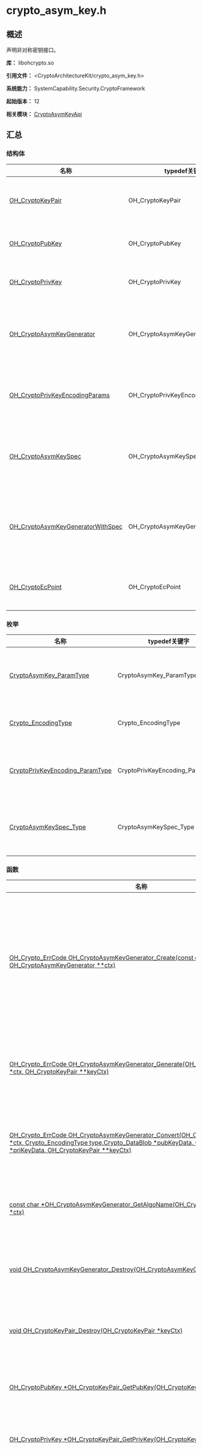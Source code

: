 # crypto_asym_key.h

## 概述

声明非对称密钥接口。

**库：** libohcrypto.so

**引用文件：** <CryptoArchitectureKit/crypto_asym_key.h>

**系统能力：** SystemCapability.Security.CryptoFramework

**起始版本：** 12

**相关模块：** [CryptoAsymKeyApi](capi-cryptoasymkeyapi.md)

## 汇总

### 结构体

| 名称 | typedef关键字 | 描述 |
| -- | -- | -- |
| [OH_CryptoKeyPair](capi-cryptoasymkeyapi-oh-cryptokeypair.md) | OH_CryptoKeyPair | 定义密钥对结构体。 |
| [OH_CryptoPubKey](capi-cryptoasymkeyapi-oh-cryptopubkey.md) | OH_CryptoPubKey | 定义公钥结构体。 |
| [OH_CryptoPrivKey](capi-cryptoasymkeyapi-oh-cryptoprivkey.md) | OH_CryptoPrivKey | 定义私钥结构体。 |
| [OH_CryptoAsymKeyGenerator](capi-cryptoasymkeyapi-oh-cryptoasymkeygenerator.md) | OH_CryptoAsymKeyGenerator | 定义非对称密钥生成器结构体。 |
| [OH_CryptoPrivKeyEncodingParams](capi-cryptoasymkeyapi-oh-cryptoprivkeyencodingparams.md) | OH_CryptoPrivKeyEncodingParams | 定义私钥编码参数结构体。 |
| [OH_CryptoAsymKeySpec](capi-cryptoasymkeyapi-oh-cryptoasymkeyspec.md) | OH_CryptoAsymKeySpec | 定义非对称密钥规格结构体。 |
| [OH_CryptoAsymKeyGeneratorWithSpec](capi-cryptoasymkeyapi-oh-cryptoasymkeygeneratorwithspec.md) | OH_CryptoAsymKeyGeneratorWithSpec | 定义带规格的非对称密钥生成器。 |
| [OH_CryptoEcPoint](capi-cryptoasymkeyapi-oh-cryptoecpoint.md) | OH_CryptoEcPoint | 定义EC点结构体。 |

### 枚举

| 名称 | typedef关键字 | 描述 |
| -- | -- | -- |
| [CryptoAsymKey_ParamType](#cryptoasymkey_paramtype) | CryptoAsymKey_ParamType | 定义非对称密钥参数类型。 |
| [Crypto_EncodingType](#crypto_encodingtype) | Crypto_EncodingType | 定义编码格式。 |
| [CryptoPrivKeyEncoding_ParamType](#cryptoprivkeyencoding_paramtype) | CryptoPrivKeyEncoding_ParamType | 定义私钥编码参数类型。 |
| [CryptoAsymKeySpec_Type](#cryptoasymkeyspec_type) | CryptoAsymKeySpec_Type | 定义非对称密钥规格类型。 |

### 函数

| 名称 | 描述 |
| -- | -- |
| [OH_Crypto_ErrCode OH_CryptoAsymKeyGenerator_Create(const char *algoName, OH_CryptoAsymKeyGenerator **ctx)](#oh_cryptoasymkeygenerator_create) | 通过指定算法名称的字符串，获取相应的非对称密钥生成器实例。 |
| [OH_Crypto_ErrCode OH_CryptoAsymKeyGenerator_Generate(OH_CryptoAsymKeyGenerator *ctx, OH_CryptoKeyPair **keyCtx)](#oh_cryptoasymkeygenerator_generate) | 随机生成非对称密钥（密钥对）。 |
| [OH_Crypto_ErrCode OH_CryptoAsymKeyGenerator_Convert(OH_CryptoAsymKeyGenerator *ctx, Crypto_EncodingType type,Crypto_DataBlob *pubKeyData, Crypto_DataBlob *priKeyData, OH_CryptoKeyPair **keyCtx)](#oh_cryptoasymkeygenerator_convert) | 将非对称密钥数据转换为密钥对。 |
| [const char *OH_CryptoAsymKeyGenerator_GetAlgoName(OH_CryptoAsymKeyGenerator *ctx)](#oh_cryptoasymkeygenerator_getalgoname) | 获取非对称密钥算法名称。 |
| [void OH_CryptoAsymKeyGenerator_Destroy(OH_CryptoAsymKeyGenerator *ctx)](#oh_cryptoasymkeygenerator_destroy) | 销毁非对称密钥生成器实例。 |
| [void OH_CryptoKeyPair_Destroy(OH_CryptoKeyPair *keyCtx)](#oh_cryptokeypair_destroy) | 销毁非对称密钥对实例。 |
| [OH_CryptoPubKey *OH_CryptoKeyPair_GetPubKey(OH_CryptoKeyPair *keyCtx)](#oh_cryptokeypair_getpubkey) | 从密钥对中获取公钥实例。 |
| [OH_CryptoPrivKey *OH_CryptoKeyPair_GetPrivKey(OH_CryptoKeyPair *keyCtx)](#oh_cryptokeypair_getprivkey) | 获取密钥对的私钥。 |
| [OH_Crypto_ErrCode OH_CryptoPubKey_Encode(OH_CryptoPubKey *key, Crypto_EncodingType type,const char *encodingStandard, Crypto_DataBlob *out)](#oh_cryptopubkey_encode) | 根据指定的编码格式输出公钥数据。 |
| [OH_Crypto_ErrCode OH_CryptoPubKey_GetParam(OH_CryptoPubKey *key, CryptoAsymKey_ParamType item, Crypto_DataBlob *value)](#oh_cryptopubkey_getparam) | 从公钥实例获取指定参数。 |
| [OH_Crypto_ErrCode OH_CryptoPrivKeyEncodingParams_Create(OH_CryptoPrivKeyEncodingParams **ctx)](#oh_cryptoprivkeyencodingparams_create) | 创建私钥编码参数。 |
| [OH_Crypto_ErrCode OH_CryptoPrivKeyEncodingParams_SetParam(OH_CryptoPrivKeyEncodingParams *ctx,CryptoPrivKeyEncoding_ParamType type, Crypto_DataBlob *value)](#oh_cryptoprivkeyencodingparams_setparam) | 设置私钥编码参数。 |
| [void OH_CryptoPrivKeyEncodingParams_Destroy(OH_CryptoPrivKeyEncodingParams *ctx)](#oh_cryptoprivkeyencodingparams_destroy) | 销毁私钥编码参数。 |
| [OH_Crypto_ErrCode OH_CryptoPrivKey_Encode(OH_CryptoPrivKey *key, Crypto_EncodingType type,const char *encodingStandard, OH_CryptoPrivKeyEncodingParams *params, Crypto_DataBlob *out)](#oh_cryptoprivkey_encode) | 从私钥实例获取指定参数。 |
| [OH_Crypto_ErrCode OH_CryptoPrivKey_GetParam(OH_CryptoPrivKey *key, CryptoAsymKey_ParamType item,Crypto_DataBlob *value)](#oh_cryptoprivkey_getparam) | 获取私钥的指定参数。 |
| [OH_Crypto_ErrCode OH_CryptoAsymKeySpec_GenEcCommonParamsSpec(const char *curveName, OH_CryptoAsymKeySpec **spec)](#oh_cryptoasymkeyspec_geneccommonparamsspec) | 生成EC通用参数规格。 |
| [OH_Crypto_ErrCode OH_CryptoAsymKeySpec_GenDhCommonParamsSpec(int pLen, int skLen, OH_CryptoAsymKeySpec **spec)](#oh_cryptoasymkeyspec_gendhcommonparamsspec) | 生成DH通用参数规格。 |
| [OH_Crypto_ErrCode OH_CryptoAsymKeySpec_Create(const char *algoName, CryptoAsymKeySpec_Type type,OH_CryptoAsymKeySpec **spec)](#oh_cryptoasymkeyspec_create) | 根据给定的算法名称和规格类型创建非对称密钥规格。 |
| [OH_Crypto_ErrCode OH_CryptoAsymKeySpec_SetParam(OH_CryptoAsymKeySpec *spec, CryptoAsymKey_ParamType type,Crypto_DataBlob *value)](#oh_cryptoasymkeyspec_setparam) | 设置非对称密钥规格的指定参数。 |
| [OH_Crypto_ErrCode OH_CryptoAsymKeySpec_SetCommonParamsSpec(OH_CryptoAsymKeySpec *spec,OH_CryptoAsymKeySpec *commonParamsSpec)](#oh_cryptoasymkeyspec_setcommonparamsspec) | 设置非对称密钥规格的通用参数规格。 |
| [OH_Crypto_ErrCode OH_CryptoAsymKeySpec_GetParam(OH_CryptoAsymKeySpec *spec, CryptoAsymKey_ParamType type,Crypto_DataBlob *value)](#oh_cryptoasymkeyspec_getparam) | 获取非对称密钥规格的指定参数。 |
| [void OH_CryptoAsymKeySpec_Destroy(OH_CryptoAsymKeySpec *spec)](#oh_cryptoasymkeyspec_destroy) | 销毁非对称密钥规格。 |
| [OH_Crypto_ErrCode OH_CryptoAsymKeyGeneratorWithSpec_Create(OH_CryptoAsymKeySpec *keySpec,OH_CryptoAsymKeyGeneratorWithSpec **generator)](#oh_cryptoasymkeygeneratorwithspec_create) | 创建带规格的非对称密钥生成器。 |
| [OH_Crypto_ErrCode OH_CryptoAsymKeyGeneratorWithSpec_GenKeyPair(OH_CryptoAsymKeyGeneratorWithSpec *generator,OH_CryptoKeyPair **keyPair)](#oh_cryptoasymkeygeneratorwithspec_genkeypair) | 根据非对称密钥规格生成密钥对。 |
| [void OH_CryptoAsymKeyGeneratorWithSpec_Destroy(OH_CryptoAsymKeyGeneratorWithSpec *generator)](#oh_cryptoasymkeygeneratorwithspec_destroy) | 销毁带规格的非对称密钥生成器。 |
| [OH_Crypto_ErrCode OH_CryptoEcPoint_Create(const char *curveName, Crypto_DataBlob *ecKeyData, OH_CryptoEcPoint **point)](#oh_cryptoecpoint_create) | 创建EC点。 |
| [OH_Crypto_ErrCode OH_CryptoEcPoint_GetCoordinate(OH_CryptoEcPoint *point, Crypto_DataBlob *x, Crypto_DataBlob *y)](#oh_cryptoecpoint_getcoordinate) | 获取EC点的x和y坐标。 |
| [OH_Crypto_ErrCode OH_CryptoEcPoint_SetCoordinate(OH_CryptoEcPoint *point, Crypto_DataBlob *x, Crypto_DataBlob *y)](#oh_cryptoecpoint_setcoordinate) | 设置EC点的x和y坐标。 |
| [OH_Crypto_ErrCode OH_CryptoEcPoint_Encode(OH_CryptoEcPoint *point, const char *format, Crypto_DataBlob *out)](#oh_cryptoecpoint_encode) | 将EC点编码为指定格式。 |
| [void OH_CryptoEcPoint_Destroy(OH_CryptoEcPoint *point)](#oh_cryptoecpoint_destroy) | 销毁EC点。 |

## 枚举类型说明

### CryptoAsymKey_ParamType

```
enum CryptoAsymKey_ParamType
```

**描述**

定义非对称密钥参数类型。

**起始版本：** 12

| 枚举项 | 描述 |
| -- | -- |
| CRYPTO_DSA_P_DATABLOB = 101 | DSA算法的素模数p。 |
| CRYPTO_DSA_Q_DATABLOB = 102 | DSA算法中密钥参数q（p-1的素因子）。 |
| CRYPTO_DSA_G_DATABLOB = 103 | DSA算法的参数g。 |
| CRYPTO_DSA_SK_DATABLOB = 104 | DSA算法的私钥sk。 |
| CRYPTO_DSA_PK_DATABLOB = 105 | DSA算法的公钥pk。 |
| CRYPTO_ECC_FP_P_DATABLOB = 201 | ECC算法中表示椭圆曲线Fp域的素数p。 |
| CRYPTO_ECC_A_DATABLOB = 202 | ECC算法中椭圆曲线的第一个系数a。 |
| CRYPTO_ECC_B_DATABLOB = 203 | ECC算法中椭圆曲线的第二个系数b。 |
| CRYPTO_ECC_G_X_DATABLOB = 204 | ECC算法中基点g的x坐标。 |
| CRYPTO_ECC_G_Y_DATABLOB = 205 | ECC算法中基点g的y坐标。 |
| CRYPTO_ECC_N_DATABLOB = 206 | ECC算法中基点g的阶n。 |
| CRYPTO_ECC_H_INT = 207 | ECC算法中的余因子h。 |
| CRYPTO_ECC_SK_DATABLOB = 208 | ECC算法中的私钥sk。 |
| CRYPTO_ECC_PK_X_DATABLOB = 209 | ECC算法中，公钥pk（椭圆曲线上的一个点）的x坐标。 |
| CRYPTO_ECC_PK_Y_DATABLOB = 210 | ECC算法中，公钥pk（椭圆曲线上的一个点）的y坐标。 |
| CRYPTO_ECC_FIELD_TYPE_STR = 211 | ECC算法中，椭圆曲线的域类型（当前只支持Fp域）。 |
| CRYPTO_ECC_FIELD_SIZE_INT = 212 | ECC算法中域的大小，单位为bits（注：对于Fp域，域的大小为素数p的bits长度）。 |
| CRYPTO_ECC_CURVE_NAME_STR = 213 | ECC算法中的SECG（Standards for Efficient Cryptography Group）曲线名称。 |
| CRYPTO_RSA_N_DATABLOB = 301 | RSA算法中的模数n。 |
| CRYPTO_RSA_D_DATABLOB = 302 | RSA算法中的私钥sk（即私钥指数d）。 |
| CRYPTO_RSA_E_DATABLOB = 303 | RSA算法中的公钥pk（即公钥指数e）。 |
| CRYPTO_DH_P_DATABLOB = 401 | DH算法中的素数p。 |
| CRYPTO_DH_G_DATABLOB = 402 | DH算法中的参数g。 |
| CRYPTO_DH_L_INT = 403 | DH算法中私钥长度，单位为bit。 |
| CRYPTO_DH_SK_DATABLOB = 404 | DH算法中的私钥sk。 |
| CRYPTO_DH_PK_DATABLOB = 405 | DH算法中的公钥pk。 |
| CRYPTO_ED25519_SK_DATABLOB = 501 | ED25519算法中的私钥sk。 |
| CRYPTO_ED25519_PK_DATABLOB = 502 | ED25519算法中的公钥pk。 |
| CRYPTO_X25519_SK_DATABLOB = 601 | X25519算法中的私钥sk。 |
| CRYPTO_X25519_PK_DATABLOB = 602 | X25519算法中的公钥pk。 |

### Crypto_EncodingType

```
enum Crypto_EncodingType
```

**描述**

定义编码格式。

**起始版本：** 12

| 枚举项 | 描述 |
| -- | -- |
| CRYPTO_PEM = 0 | PEM格式密钥类型。 |
| CRYPTO_DER = 1 | DER格式密钥类型。 |

### CryptoPrivKeyEncoding_ParamType

```
enum CryptoPrivKeyEncoding_ParamType
```

**描述**

定义私钥编码参数类型。

**起始版本：** 20

| 枚举项 | 描述 |
| -- | -- |
| CRYPTO_PRIVATE_KEY_ENCODING_PASSWORD_STR = 0 | 表示密码字符串。 |
| CRYPTO_PRIVATE_KEY_ENCODING_SYMMETRIC_CIPHER_STR = 1 | 表示对称加密字符串。 |

### CryptoAsymKeySpec_Type

```
enum CryptoAsymKeySpec_Type
```

**描述**

定义非对称密钥规格类型。

**起始版本：** 20

| 枚举项 | 描述 |
| -- | -- |
| CRYPTO_ASYM_KEY_COMMON_PARAMS_SPEC = 0 | 通用参数规格。 |
| CRYPTO_ASYM_KEY_PRIVATE_KEY_SPEC = 1 | 私钥规格。 |
| CRYPTO_ASYM_KEY_PUBLIC_KEY_SPEC = 2 | 公钥规格。 |
| CRYPTO_ASYM_KEY_KEY_PAIR_SPEC = 3 | 密钥对规格。 |


## 函数说明

### OH_CryptoAsymKeyGenerator_Create()

```
OH_Crypto_ErrCode OH_CryptoAsymKeyGenerator_Create(const char *algoName, OH_CryptoAsymKeyGenerator **ctx)
```

**描述**

通过指定算法名称的字符串，获取相应的非对称密钥生成器实例。

**起始版本：** 12


**参数：**

| 参数项 | 描述 |
| -- | -- |
| const char *algoName |  用于生成生成器的算法名称。<br>例如"RSA1024\|PRIMES_2"。 |
| [OH_CryptoAsymKeyGenerator](capi-cryptoasymkeyapi-oh-cryptoasymkeygenerator.md) **ctx |  指向非对称密钥生成器上下文的指针。 |

**返回：**

| 类型 | 说明 |
| -- | -- |
| [OH_Crypto_ErrCode](capi-crypto-common-h.md#oh_crypto_errcode) |  CRYPTO_SUCCESS = 0 : 操作成功。<br>         CRYPTO_INVALID_PARAMS = 401 : 参数无效。<br>         CRYPTO_NOT_SUPPORTED = 801 : 操作不支持。<br>         CRYPTO_MEMORY_ERROR = 17620001 : 内存错误。<br>         CRYPTO_OPERTION_ERROR = 17630001 : 调用三方算法库API出错。 |

### OH_CryptoAsymKeyGenerator_Generate()

```
OH_Crypto_ErrCode OH_CryptoAsymKeyGenerator_Generate(OH_CryptoAsymKeyGenerator *ctx, OH_CryptoKeyPair **keyCtx)
```

**描述**

随机生成非对称密钥（密钥对）。

**起始版本：** 12


**参数：**

| 参数项 | 描述 |
| -- | -- |
| [OH_CryptoAsymKeyGenerator](capi-cryptoasymkeyapi-oh-cryptoasymkeygenerator.md) *ctx |  非对称密钥生成器实例。 |
| [OH_CryptoKeyPair](capi-cryptoasymkeyapi-oh-cryptokeypair.md) **keyCtx |  指向非对称密钥对实例的指针。 |

**返回：**

| 类型 | 说明 |
| -- | -- |
| [OH_Crypto_ErrCode](capi-crypto-common-h.md#oh_crypto_errcode) |  CRYPTO_SUCCESS = 0 : 操作成功。<br>         CRYPTO_INVALID_PARAMS = 401 : 参数无效。<br>         CRYPTO_NOT_SUPPORTED = 801 : 操作不支持。<br>         CRYPTO_MEMORY_ERROR = 17620001 : 内存错误。<br>         CRYPTO_OPERTION_ERROR = 17630001 : 调用三方算法库API出错。 |

### OH_CryptoAsymKeyGenerator_Convert()

```
OH_Crypto_ErrCode OH_CryptoAsymKeyGenerator_Convert(OH_CryptoAsymKeyGenerator *ctx, Crypto_EncodingType type,Crypto_DataBlob *pubKeyData, Crypto_DataBlob *priKeyData, OH_CryptoKeyPair **keyCtx)
```

**描述**

将非对称密钥数据转换为密钥对。

**起始版本：** 12


**参数：**

| 参数项 | 描述 |
| -- | -- |
| [OH_CryptoAsymKeyGenerator](capi-cryptoasymkeyapi-oh-cryptoasymkeygenerator.md) *ctx |  非对称密钥生成器实例。 |
| [Crypto_EncodingType](#crypto_encodingtype) type | 编码格式。 |
| [Crypto_DataBlob](capi-cryptocommonapi-crypto-datablob.md) *pubKeyData |  公钥数据。 |
| [Crypto_DataBlob](capi-cryptocommonapi-crypto-datablob.md) *priKeyData |  私钥数据。 |
| [OH_CryptoKeyPair](capi-cryptoasymkeyapi-oh-cryptokeypair.md) **keyCtx |  指向非对称密钥对实例的指针。 |

**返回：**

| 类型 | 说明 |
| -- | -- |
| [OH_Crypto_ErrCode](capi-crypto-common-h.md#oh_crypto_errcode) |  CRYPTO_SUCCESS = 0 : 操作成功。<br>         CRYPTO_INVALID_PARAMS = 401 : 参数无效。<br>         CRYPTO_NOT_SUPPORTED = 801 : 操作不支持。<br>         CRYPTO_MEMORY_ERROR = 17620001 : 内存错误。<br>         CRYPTO_OPERTION_ERROR = 17630001 : 调用三方算法库API出错。 |

### OH_CryptoAsymKeyGenerator_GetAlgoName()

```
const char *OH_CryptoAsymKeyGenerator_GetAlgoName(OH_CryptoAsymKeyGenerator *ctx)
```

**描述**

获取非对称密钥算法名称。

**起始版本：** 12


**参数：**

| 参数项 | 描述 |
| -- | -- |
| [OH_CryptoAsymKeyGenerator](capi-cryptoasymkeyapi-oh-cryptoasymkeygenerator.md) *ctx | 非对称密钥生成器实例。 |

**返回：**

| 类型 | 说明 |
| -- | -- |
| const char | 返回非对称密钥算法名称。 |

### OH_CryptoAsymKeyGenerator_Destroy()

```
void OH_CryptoAsymKeyGenerator_Destroy(OH_CryptoAsymKeyGenerator *ctx)
```

**描述**

销毁非对称密钥生成器实例。

**起始版本：** 12


**参数：**

| 参数项 | 描述 |
| -- | -- |
| [OH_CryptoAsymKeyGenerator](capi-cryptoasymkeyapi-oh-cryptoasymkeygenerator.md) *ctx |  非对称密钥生成器实例。 |

### OH_CryptoKeyPair_Destroy()

```
void OH_CryptoKeyPair_Destroy(OH_CryptoKeyPair *keyCtx)
```

**描述**

销毁非对称密钥对实例。

**起始版本：** 12


**参数：**

| 参数项 | 描述 |
| -- | -- |
| [OH_CryptoKeyPair](capi-cryptoasymkeyapi-oh-cryptokeypair.md) *keyCtx |  密钥对实例。 |

### OH_CryptoKeyPair_GetPubKey()

```
OH_CryptoPubKey *OH_CryptoKeyPair_GetPubKey(OH_CryptoKeyPair *keyCtx)
```

**描述**

从密钥对中获取公钥实例。

**起始版本：** 12


**参数：**

| 参数项 | 描述 |
| -- | -- |
| [OH_CryptoKeyPair](capi-cryptoasymkeyapi-oh-cryptokeypair.md) *keyCtx | 密钥对实例。 |

**返回：**

| 类型 | 说明 |
| -- | -- |
| [OH_CryptoPubKey](capi-cryptoasymkeyapi-oh-cryptopubkey.md) | 返回从密钥对中得到的公钥实例。 |

### OH_CryptoKeyPair_GetPrivKey()

```
OH_CryptoPrivKey *OH_CryptoKeyPair_GetPrivKey(OH_CryptoKeyPair *keyCtx)
```

**描述**

获取密钥对的私钥。

**起始版本：** 20


**参数：**

| 参数项 | 描述 |
| -- | -- |
| [OH_CryptoKeyPair](capi-cryptoasymkeyapi-oh-cryptokeypair.md) *keyCtx | 密钥对实例。 |

**返回：**

| 类型 | 说明 |
| -- | -- |
| [OH_CryptoPrivKey](capi-cryptoasymkeyapi-oh-cryptoprivkey.md) | 返回从密钥对中得到的私钥实例。 |

### OH_CryptoPubKey_Encode()

```
OH_Crypto_ErrCode OH_CryptoPubKey_Encode(OH_CryptoPubKey *key, Crypto_EncodingType type,const char *encodingStandard, Crypto_DataBlob *out)
```

**描述**

根据指定的编码格式输出公钥数据。

**起始版本：** 12


**参数：**

| 参数项 | 描述 |
| -- | -- |
| [OH_CryptoPubKey](capi-cryptoasymkeyapi-oh-cryptopubkey.md) *key | 公钥实例。 |
| [Crypto_EncodingType](#crypto_encodingtype) type | 编码类型。 |
| const char *encodingStandard |  编码格式。 |
| [Crypto_DataBlob](capi-cryptocommonapi-crypto-datablob.md) *out |  输出的公钥结果。 |

**返回：**

| 类型 | 说明 |
| -- | -- |
| [OH_Crypto_ErrCode](capi-crypto-common-h.md#oh_crypto_errcode) |  CRYPTO_SUCCESS = 0 : 操作成功。<br>         CRYPTO_INVALID_PARAMS = 401 : 参数无效。<br>         CRYPTO_NOT_SUPPORTED = 801 : 操作不支持。<br>         CRYPTO_MEMORY_ERROR = 17620001 : 内存错误。<br>         CRYPTO_OPERTION_ERROR = 17630001 : 调用三方算法库API出错。 |

### OH_CryptoPubKey_GetParam()

```
OH_Crypto_ErrCode OH_CryptoPubKey_GetParam(OH_CryptoPubKey *key, CryptoAsymKey_ParamType item, Crypto_DataBlob *value)
```

**描述**

从公钥实例获取指定参数。

**起始版本：** 12


**参数：**

| 参数项 | 描述 |
| -- | -- |
| [OH_CryptoPubKey](capi-cryptoasymkeyapi-oh-cryptopubkey.md) *key | 公钥实例。 |
| [CryptoAsymKey_ParamType](#cryptoasymkey_paramtype) item | 非对称密钥参数类型。 |
| [Crypto_DataBlob](capi-cryptocommonapi-crypto-datablob.md) *value |  参数输出值。 |

**返回：**

| 类型 | 说明 |
| -- | -- |
| [OH_Crypto_ErrCode](capi-crypto-common-h.md#oh_crypto_errcode) |  CRYPTO_SUCCESS = 0 : 操作成功。<br>         CRYPTO_INVALID_PARAMS = 401 : 参数无效。<br>         CRYPTO_NOT_SUPPORTED = 801 : 操作不支持。<br>         CRYPTO_MEMORY_ERROR = 17620001 : 内存错误。<br>         CRYPTO_OPERTION_ERROR = 17630001 : 调用三方算法库API出错。 |

### OH_CryptoPrivKeyEncodingParams_Create()

```
OH_Crypto_ErrCode OH_CryptoPrivKeyEncodingParams_Create(OH_CryptoPrivKeyEncodingParams **ctx)
```

**描述**

创建私钥编码参数。

**起始版本：** 20


**参数：**

| 参数项 | 描述 |
| -- | -- |
| [OH_CryptoPrivKeyEncodingParams](capi-cryptoasymkeyapi-oh-cryptoprivkeyencodingparams.md) **ctx |  私钥编码参数。 |

**返回：**

| 类型 | 说明 |
| -- | -- |
| [OH_Crypto_ErrCode](capi-crypto-common-h.md#oh_crypto_errcode) |  CRYPTO_SUCCESS = 0 : 操作成功。<br>         CRYPTO_INVALID_PARAMS = 401 : 参数无效。<br>         CRYPTO_NOT_SUPPORTED = 801 : 操作不支持。<br>         CRYPTO_MEMORY_ERROR = 17620001 : 内存错误。<br>         CRYPTO_OPERTION_ERROR = 17630001 : 调用三方算法库API出错。 |

### OH_CryptoPrivKeyEncodingParams_SetParam()

```
OH_Crypto_ErrCode OH_CryptoPrivKeyEncodingParams_SetParam(OH_CryptoPrivKeyEncodingParams *ctx,CryptoPrivKeyEncoding_ParamType type, Crypto_DataBlob *value)
```

**描述**

设置私钥编码参数。

**起始版本：** 20


**参数：**

| 参数项 | 描述 |
| -- | -- |
| [OH_CryptoPrivKeyEncodingParams](capi-cryptoasymkeyapi-oh-cryptoprivkeyencodingparams.md) *ctx |  私钥编码参数。 |
| [CryptoPrivKeyEncoding_ParamType](#cryptoprivkeyencoding_paramtype) type | 私钥编码参数类型。 |
| [Crypto_DataBlob](capi-cryptocommonapi-crypto-datablob.md) *value |  私钥编码参数值。 |

**返回：**

| 类型 | 说明 |
| -- | -- |
| [OH_Crypto_ErrCode](capi-crypto-common-h.md#oh_crypto_errcode) |  CRYPTO_SUCCESS = 0 : 操作成功。<br>         CRYPTO_INVALID_PARAMS = 401 : 参数无效。<br>         CRYPTO_NOT_SUPPORTED = 801 : 操作不支持。<br>         CRYPTO_MEMORY_ERROR = 17620001 : 内存错误。<br>         CRYPTO_OPERTION_ERROR = 17630001 : 调用三方算法库API出错。 |

### OH_CryptoPrivKeyEncodingParams_Destroy()

```
void OH_CryptoPrivKeyEncodingParams_Destroy(OH_CryptoPrivKeyEncodingParams *ctx)
```

**描述**

销毁私钥编码参数。

**起始版本：** 20


**参数：**

| 参数项 | 描述 |
| -- | -- |
| [OH_CryptoPrivKeyEncodingParams](capi-cryptoasymkeyapi-oh-cryptoprivkeyencodingparams.md) *ctx |  私钥编码参数。 |

### OH_CryptoPrivKey_Encode()

```
OH_Crypto_ErrCode OH_CryptoPrivKey_Encode(OH_CryptoPrivKey *key, Crypto_EncodingType type,const char *encodingStandard, OH_CryptoPrivKeyEncodingParams *params, Crypto_DataBlob *out)
```

**描述**

从私钥实例获取指定参数。

**起始版本：** 20


**参数：**

| 参数项 | 描述 |
| -- | -- |
| [OH_CryptoPrivKey](capi-cryptoasymkeyapi-oh-cryptoprivkey.md) *key | 私钥。 |
| [Crypto_EncodingType](#crypto_encodingtype) type | 私钥编码类型。 |
| const char *encodingStandard |  编码标准。\n例如"PKCS8"。 |
| [OH_CryptoPrivKeyEncodingParams](capi-cryptoasymkeyapi-oh-cryptoprivkeyencodingparams.md) *params | params 私钥编码参数，可以为NULL，如果要加密私钥，则应设置此参数。 |
| [Crypto_DataBlob](capi-cryptocommonapi-crypto-datablob.md) *out |  编码结果。 |

**返回：**

| 类型 | 说明 |
| -- | -- |
| [OH_Crypto_ErrCode](capi-crypto-common-h.md#oh_crypto_errcode) |  CRYPTO_SUCCESS = 0 : 操作成功。<br>         CRYPTO_INVALID_PARAMS = 401 : 参数无效。<br>         CRYPTO_NOT_SUPPORTED = 801 : 操作不支持。<br>         CRYPTO_MEMORY_ERROR = 17620001 : 内存错误。<br>         CRYPTO_OPERTION_ERROR = 17630001 : 调用三方算法库API出错。 |

### OH_CryptoPrivKey_GetParam()

```
OH_Crypto_ErrCode OH_CryptoPrivKey_GetParam(OH_CryptoPrivKey *key, CryptoAsymKey_ParamType item,Crypto_DataBlob *value)
```

**描述**

获取私钥的指定参数。

**起始版本：** 20


**参数：**

| 参数项 | 描述 |
| -- | -- |
| [OH_CryptoPrivKey](capi-cryptoasymkeyapi-oh-cryptoprivkey.md) *key | 私钥。 |
| [CryptoAsymKey_ParamType](#cryptoasymkey_paramtype) item | 非对称密钥参数类型。 |
| [Crypto_DataBlob](capi-cryptocommonapi-crypto-datablob.md) *value |  输出数据。 |

**返回：**

| 类型 | 说明 |
| -- | -- |
| [OH_Crypto_ErrCode](capi-crypto-common-h.md#oh_crypto_errcode) |  CRYPTO_SUCCESS = 0 : 操作成功。<br>         CRYPTO_INVALID_PARAMS = 401 : 参数无效。<br>         CRYPTO_NOT_SUPPORTED = 801 : 操作不支持。<br>         CRYPTO_MEMORY_ERROR = 17620001 : 内存错误。<br>         CRYPTO_OPERTION_ERROR = 17630001 : 调用三方算法库API出错。 |

### OH_CryptoAsymKeySpec_GenEcCommonParamsSpec()

```
OH_Crypto_ErrCode OH_CryptoAsymKeySpec_GenEcCommonParamsSpec(const char *curveName, OH_CryptoAsymKeySpec **spec)
```

**描述**

生成EC通用参数规格。

**起始版本：** 20


**参数：**

| 参数项 | 描述 |
| -- | -- |
| const char *curveName | curveName ECC曲线名称。 |
| [OH_CryptoAsymKeySpec](capi-cryptoasymkeyapi-oh-cryptoasymkeyspec.md) **spec |  指向EC通用参数规格的指针。 |

**返回：**

| 类型 | 说明 |
| -- | -- |
| [OH_Crypto_ErrCode](capi-crypto-common-h.md#oh_crypto_errcode) |  CRYPTO_SUCCESS = 0 : 操作成功。<br>         CRYPTO_INVALID_PARAMS = 401 : 参数无效。<br>         CRYPTO_NOT_SUPPORTED = 801 : 操作不支持。<br>         CRYPTO_MEMORY_ERROR = 17620001 : 内存错误。<br>         CRYPTO_OPERTION_ERROR = 17630001 : 调用三方算法库API出错。 |

### OH_CryptoAsymKeySpec_GenDhCommonParamsSpec()

```
OH_Crypto_ErrCode OH_CryptoAsymKeySpec_GenDhCommonParamsSpec(int pLen, int skLen, OH_CryptoAsymKeySpec **spec)
```

**描述**

生成DH通用参数规格。

**起始版本：** 20


**参数：**

| 参数项 | 描述 |
| -- | -- |
| int pLen | 素数p的字节长度。 |
| int skLen | 私钥的字节长度。 |
| [OH_CryptoAsymKeySpec](capi-cryptoasymkeyapi-oh-cryptoasymkeyspec.md) **spec |  指向DH通用参数规格的指针。 |

**返回：**

| 类型 | 说明 |
| -- | -- |
| [OH_Crypto_ErrCode](capi-crypto-common-h.md#oh_crypto_errcode) |  CRYPTO_SUCCESS = 0 : 操作成功。<br>         CRYPTO_INVALID_PARAMS = 401 : 参数无效。<br>         CRYPTO_NOT_SUPPORTED = 801 : 操作不支持。<br>         CRYPTO_MEMORY_ERROR = 17620001 : 内存错误。<br>         CRYPTO_OPERTION_ERROR = 17630001 : 调用三方算法库API出错。 |

### OH_CryptoAsymKeySpec_Create()

```
OH_Crypto_ErrCode OH_CryptoAsymKeySpec_Create(const char *algoName, CryptoAsymKeySpec_Type type,OH_CryptoAsymKeySpec **spec)
```

**描述**

根据给定的算法名称和规格类型创建非对称密钥规格。

**起始版本：** 20


**参数：**

| 参数项 | 描述 |
| -- | -- |
| const char *algoName |  用于生成规格的算法名称。<br>例如"RSA"。 |
| [CryptoAsymKeySpec_Type](#cryptoasymkeyspec_type) type | 非对称密钥规格类型。 |
| [OH_CryptoAsymKeySpec](capi-cryptoasymkeyapi-oh-cryptoasymkeyspec.md) **spec |  指向非对称密钥规格的指针。 |

**返回：**

| 类型 | 说明 |
| -- | -- |
| [OH_Crypto_ErrCode](capi-crypto-common-h.md#oh_crypto_errcode) |  CRYPTO_SUCCESS = 0 : 操作成功。<br>         CRYPTO_INVALID_PARAMS = 401 : 参数无效。<br>         CRYPTO_NOT_SUPPORTED = 801 : 操作不支持。<br>         CRYPTO_MEMORY_ERROR = 17620001 : 内存错误。<br>         CRYPTO_OPERTION_ERROR = 17630001 : 调用三方算法库API出错。 |

### OH_CryptoAsymKeySpec_SetParam()

```
OH_Crypto_ErrCode OH_CryptoAsymKeySpec_SetParam(OH_CryptoAsymKeySpec *spec, CryptoAsymKey_ParamType type,Crypto_DataBlob *value)
```

**描述**

设置非对称密钥规格的指定参数。

**起始版本：** 20


**参数：**

| 参数项 | 描述 |
| -- | -- |
| [OH_CryptoAsymKeySpec](capi-cryptoasymkeyapi-oh-cryptoasymkeyspec.md) *spec |  非对称密钥规格。 |
| [CryptoAsymKey_ParamType](#cryptoasymkey_paramtype) type | 非对称密钥参数类型。 |
| [Crypto_DataBlob](capi-cryptocommonapi-crypto-datablob.md) *value |  输入数据。 |

**返回：**

| 类型 | 说明 |
| -- | -- |
| [OH_Crypto_ErrCode](capi-crypto-common-h.md#oh_crypto_errcode) |  CRYPTO_SUCCESS = 0 : 操作成功。<br>         CRYPTO_INVALID_PARAMS = 401 : 参数无效。<br>         CRYPTO_NOT_SUPPORTED = 801 : 操作不支持。<br>         CRYPTO_MEMORY_ERROR = 17620001 : 内存错误。<br>         CRYPTO_OPERTION_ERROR = 17630001 : 调用三方算法库API出错。 |

### OH_CryptoAsymKeySpec_SetCommonParamsSpec()

```
OH_Crypto_ErrCode OH_CryptoAsymKeySpec_SetCommonParamsSpec(OH_CryptoAsymKeySpec *spec,OH_CryptoAsymKeySpec *commonParamsSpec)
```

**描述**

设置非对称密钥规格的通用参数规格。

**起始版本：** 20


**参数：**

| 参数项 | 描述 |
| -- | -- |
| [OH_CryptoAsymKeySpec](capi-cryptoasymkeyapi-oh-cryptoasymkeyspec.md) *spec |  非对称密钥规格。 |
| [OH_CryptoAsymKeySpec](capi-cryptoasymkeyapi-oh-cryptoasymkeyspec.md) *commonParamsSpec | 通用参数规格。 |

**返回：**

| 类型 | 说明 |
| -- | -- |
| [OH_Crypto_ErrCode](capi-crypto-common-h.md#oh_crypto_errcode) |  CRYPTO_SUCCESS = 0 : 操作成功。<br>         CRYPTO_INVALID_PARAMS = 401 : 参数无效。<br>         CRYPTO_NOT_SUPPORTED = 801 : 操作不支持。<br>         CRYPTO_MEMORY_ERROR = 17620001 : 内存错误。<br>         CRYPTO_OPERTION_ERROR = 17630001 : 调用三方算法库API出错。 |

### OH_CryptoAsymKeySpec_GetParam()

```
OH_Crypto_ErrCode OH_CryptoAsymKeySpec_GetParam(OH_CryptoAsymKeySpec *spec, CryptoAsymKey_ParamType type,Crypto_DataBlob *value)
```

**描述**

获取非对称密钥规格的指定参数。

**起始版本：** 20


**参数：**

| 参数项 | 描述 |
| -- | -- |
| [OH_CryptoAsymKeySpec](capi-cryptoasymkeyapi-oh-cryptoasymkeyspec.md) *spec |  非对称密钥规格。 |
| [CryptoAsymKey_ParamType](#cryptoasymkey_paramtype) type | 非对称密钥参数类型。 |
| [Crypto_DataBlob](capi-cryptocommonapi-crypto-datablob.md) *value |  输出数据。 |

**返回：**

| 类型 | 说明 |
| -- | -- |
| [OH_Crypto_ErrCode](capi-crypto-common-h.md#oh_crypto_errcode) |  CRYPTO_SUCCESS = 0 : 操作成功。<br>         CRYPTO_INVALID_PARAMS = 401 : 参数无效。<br>         CRYPTO_NOT_SUPPORTED = 801 : 操作不支持。<br>         CRYPTO_MEMORY_ERROR = 17620001 : 内存错误。<br>         CRYPTO_OPERTION_ERROR = 17630001 : 调用三方算法库API出错。 |

### OH_CryptoAsymKeySpec_Destroy()

```
void OH_CryptoAsymKeySpec_Destroy(OH_CryptoAsymKeySpec *spec)
```

**描述**

销毁非对称密钥规格。

**起始版本：** 20


**参数：**

| 参数项 | 描述 |
| -- | -- |
| [OH_CryptoAsymKeySpec](capi-cryptoasymkeyapi-oh-cryptoasymkeyspec.md) *spec |  非对称密钥规格。 |

### OH_CryptoAsymKeyGeneratorWithSpec_Create()

```
OH_Crypto_ErrCode OH_CryptoAsymKeyGeneratorWithSpec_Create(OH_CryptoAsymKeySpec *keySpec,OH_CryptoAsymKeyGeneratorWithSpec **generator)
```

**描述**

创建带规格的非对称密钥生成器。

**起始版本：** 20


**参数：**

| 参数项 | 描述 |
| -- | -- |
| [OH_CryptoAsymKeySpec](capi-cryptoasymkeyapi-oh-cryptoasymkeyspec.md) *keySpec | 非对称密钥规格。 |
| [OH_CryptoAsymKeyGeneratorWithSpec](capi-cryptoasymkeyapi-oh-cryptoasymkeygeneratorwithspec.md) **generator | 带规格的非对称密钥生成器。 |

**返回：**

| 类型 | 说明 |
| -- | -- |
| [OH_Crypto_ErrCode](capi-crypto-common-h.md#oh_crypto_errcode) |  CRYPTO_SUCCESS = 0 : 操作成功。<br>         CRYPTO_INVALID_PARAMS = 401 : 参数无效。<br>         CRYPTO_NOT_SUPPORTED = 801 : 操作不支持。<br>         CRYPTO_MEMORY_ERROR = 17620001 : 内存错误。<br>         CRYPTO_OPERTION_ERROR = 17630001 : 调用三方算法库API出错。 |

### OH_CryptoAsymKeyGeneratorWithSpec_GenKeyPair()

```
OH_Crypto_ErrCode OH_CryptoAsymKeyGeneratorWithSpec_GenKeyPair(OH_CryptoAsymKeyGeneratorWithSpec *generator,OH_CryptoKeyPair **keyPair)
```

**描述**

根据非对称密钥规格生成密钥对。

**起始版本：** 20


**参数：**

| 参数项 | 描述 |
| -- | -- |
| [OH_CryptoAsymKeyGeneratorWithSpec](capi-cryptoasymkeyapi-oh-cryptoasymkeygeneratorwithspec.md) *generator | 带规格的非对称密钥生成器。 |
| [OH_CryptoKeyPair](capi-cryptoasymkeyapi-oh-cryptokeypair.md) **keyPair | 指向密钥对的指针。 |

**返回：**

| 类型 | 说明 |
| -- | -- |
| [OH_Crypto_ErrCode](capi-crypto-common-h.md#oh_crypto_errcode) |  CRYPTO_SUCCESS = 0 : 操作成功。<br>         CRYPTO_INVALID_PARAMS = 401 : 参数无效。<br>         CRYPTO_NOT_SUPPORTED = 801 : 操作不支持。<br>         CRYPTO_MEMORY_ERROR = 17620001 : 内存错误。<br>         CRYPTO_OPERTION_ERROR = 17630001 : 调用三方算法库API出错。 |

### OH_CryptoAsymKeyGeneratorWithSpec_Destroy()

```
void OH_CryptoAsymKeyGeneratorWithSpec_Destroy(OH_CryptoAsymKeyGeneratorWithSpec *generator)
```

**描述**

销毁带规格的非对称密钥生成器。

**起始版本：** 20


**参数：**

| 参数项 | 描述 |
| -- | -- |
| [OH_CryptoAsymKeyGeneratorWithSpec](capi-cryptoasymkeyapi-oh-cryptoasymkeygeneratorwithspec.md) *generator | 带规格的非对称密钥生成器。 |

### OH_CryptoEcPoint_Create()

```
OH_Crypto_ErrCode OH_CryptoEcPoint_Create(const char *curveName, Crypto_DataBlob *ecKeyData, OH_CryptoEcPoint **point)
```

**描述**

创建EC点。

**起始版本：** 20


**参数：**

| 参数项 | 描述 |
| -- | -- |
| const char *curveName | curveName 曲线名称。 |
| [Crypto_DataBlob](capi-cryptocommonapi-crypto-datablob.md) *ecKeyData | EC点数据，支持"04 \|\| x \|\| y"、"02 \|\| x"或"03 \|\| x"格式。如果ecKeyData参数为NULL，将创建一个空的EC点规格。 |
| [OH_CryptoEcPoint](capi-cryptoasymkeyapi-oh-cryptoecpoint.md) **point |  指向EC点的指针。 |

**返回：**

| 类型 | 说明 |
| -- | -- |
| [OH_Crypto_ErrCode](capi-crypto-common-h.md#oh_crypto_errcode) |  CRYPTO_SUCCESS = 0 : 操作成功。<br>         CRYPTO_INVALID_PARAMS = 401 : 参数无效。<br>         CRYPTO_NOT_SUPPORTED = 801 : 操作不支持。<br>         CRYPTO_MEMORY_ERROR = 17620001 : 内存错误。<br>         CRYPTO_OPERTION_ERROR = 17630001 : 调用三方算法库API出错。 |

### OH_CryptoEcPoint_GetCoordinate()

```
OH_Crypto_ErrCode OH_CryptoEcPoint_GetCoordinate(OH_CryptoEcPoint *point, Crypto_DataBlob *x, Crypto_DataBlob *y)
```

**描述**

获取EC点的x和y坐标。

**起始版本：** 20


**参数：**

| 参数项 | 描述 |
| -- | -- |
| [OH_CryptoEcPoint](capi-cryptoasymkeyapi-oh-cryptoecpoint.md) *point |  EC点。 |
| [Crypto_DataBlob](capi-cryptocommonapi-crypto-datablob.md) *x |  EC点的x坐标,可以为NULL。 |
| [OH_CryptoEcPoint](capi-cryptoasymkeyapi-oh-cryptoecpoint.md) *y | EC点的y坐标,可以为NULL。 |

**返回：**

| 类型 | 说明 |
| -- | -- |
| [OH_Crypto_ErrCode](capi-crypto-common-h.md#oh_crypto_errcode) |  CRYPTO_SUCCESS = 0 : 操作成功。<br>         CRYPTO_INVALID_PARAMS = 401 : 参数无效。<br>         CRYPTO_NOT_SUPPORTED = 801 : 操作不支持。<br>         CRYPTO_MEMORY_ERROR = 17620001 : 内存错误。<br>         CRYPTO_OPERTION_ERROR = 17630001 : 调用三方算法库API出错。 |

### OH_CryptoEcPoint_SetCoordinate()

```
OH_Crypto_ErrCode OH_CryptoEcPoint_SetCoordinate(OH_CryptoEcPoint *point, Crypto_DataBlob *x, Crypto_DataBlob *y)
```

**描述**

设置EC点的x和y坐标。

**起始版本：** 20


**参数：**

| 参数项 | 描述 |
| -- | -- |
| [OH_CryptoEcPoint](capi-cryptoasymkeyapi-oh-cryptoecpoint.md) *point |  EC点。 |
| [Crypto_DataBlob](capi-cryptocommonapi-crypto-datablob.md) *x |  EC点的x坐标。 |
| [OH_CryptoEcPoint](capi-cryptoasymkeyapi-oh-cryptoecpoint.md) *y | EC点的y坐标。 |

**返回：**

| 类型 | 说明 |
| -- | -- |
| [OH_Crypto_ErrCode](capi-crypto-common-h.md#oh_crypto_errcode) |  CRYPTO_SUCCESS = 0 : 操作成功。<br>         CRYPTO_INVALID_PARAMS = 401 : 参数无效。<br>         CRYPTO_NOT_SUPPORTED = 801 : 操作不支持。<br>         CRYPTO_MEMORY_ERROR = 17620001 : 内存错误。<br>         CRYPTO_OPERTION_ERROR = 17630001 : 调用三方算法库API出错。 |

### OH_CryptoEcPoint_Encode()

```
OH_Crypto_ErrCode OH_CryptoEcPoint_Encode(OH_CryptoEcPoint *point, const char *format, Crypto_DataBlob *out)
```

**描述**

将EC点编码为指定格式。

**起始版本：** 20


**参数：**

| 参数项 | 描述 |
| -- | -- |
| [OH_CryptoEcPoint](capi-cryptoasymkeyapi-oh-cryptoecpoint.md) *point |  EC点。 |
| const char *format | 编码格式,支持"UNCOMPRESSED"和"COMPRESSED"。 |
| [Crypto_DataBlob](capi-cryptocommonapi-crypto-datablob.md) *out |  编码后的EC点数据。 |

**返回：**

| 类型 | 说明 |
| -- | -- |
| [OH_Crypto_ErrCode](capi-crypto-common-h.md#oh_crypto_errcode) |  CRYPTO_SUCCESS = 0 : 操作成功。<br>         CRYPTO_INVALID_PARAMS = 401 : 参数无效。<br>         CRYPTO_NOT_SUPPORTED = 801 : 操作不支持。<br>         CRYPTO_MEMORY_ERROR = 17620001 : 内存错误。<br>         CRYPTO_OPERTION_ERROR = 17630001 : 调用三方算法库API出错。 |

### OH_CryptoEcPoint_Destroy()

```
void OH_CryptoEcPoint_Destroy(OH_CryptoEcPoint *point)
```

**描述**

销毁EC点。

**起始版本：** 20


**参数：**

| 参数项 | 描述 |
| -- | -- |
| [OH_CryptoEcPoint](capi-cryptoasymkeyapi-oh-cryptoecpoint.md) *point |  EC点。 |


